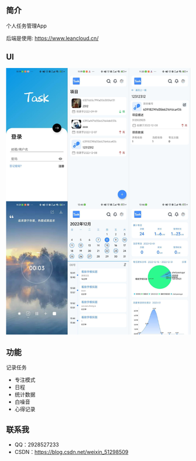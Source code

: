 ## 简介

个人任务管理App

后端是使用: https://www.leancloud.cn/

## UI
![image](img/imag1.jpg)

## 功能
记录任务
* 专注模式
* 日程
* 统计数据
* 白噪音
* 心得记录

## 联系我

* QQ：2928527233
* CSDN：https://blog.csdn.net/weixin_51298509

